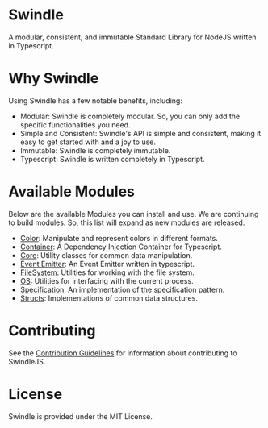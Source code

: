 # Swindle
A modular, consistent, and immutable Standard Library for NodeJS written in Typescript.

# Why Swindle
Using Swindle has a few notable benefits, including:
- Modular: Swindle is completely modular. So, you can only add the specific functionalities you need.
- Simple and Consistent: Swindle's API is simple and consistent, making it easy to get started with and a joy to use.
- Immutable: Swindle is completely immutable.
- Typescript: Swindle is written completely in Typescript.

# Available Modules
Below are the available Modules you can install and use. We are continuing to build modules. So, this list will expand as new modules are released.
- [Color](packages/color/README.md): Manipulate and represent colors in different formats.
- [Container](packages/container/README.md): A Dependency Injection Container for Typescript.
- [Core](packages/core/README.md): Utility classes for common data manipulation.
- [Event Emitter](packages/event-emitter/README.md): An Event Emitter written in typescript.
- [FileSystem](packages/filesystem/README.md): Utilities for working with the file system.
- [OS](packages/os/README.md): Utilities for interfacing with the current process.
- [Specification](packages/specification/README.md): An implementation of the specification pattern.
- [Structs](packages/structs/README.md): Implementations of common data structures.

# Contributing
See the [Contribution Guidelines](.github/CONTRIBUTING.md) for information about contributing to SwindleJS.

# License
Swindle is provided under the MIT License.